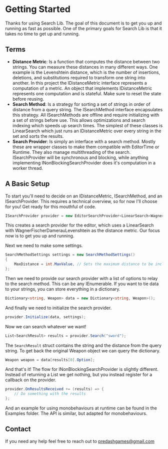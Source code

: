 # Getting Started

Thanks for using Search Lib. The goal of this document is to get you up and running as fast as possible. One of the primary goals for Search Lib is that it takes no time to get up and running.

## Terms
- **Distance Metric**: Is a function that computes the distance between two strings. You can measure these distances in many different ways. One example is the Levenshtein distance, which is the number of insertions, deletions, and substitutions required to transform one string into another. In this project the IDistanceMetric interface represents a computation of a metric. An object that implements IDistanceMetric represents one computation and is stateful. Make sure to reset the state before reusing.
- **Search Method**: Is a strategy for sorting a set of strings in order of distance from a query string. The ISearchMethod interface encapsulates this strategy. All ISearchMethods are offline and require initializing with a set of strings before use. This allows optimizations and search indexing which speeds up search times. The simplest of these classes is LinearSearch which just runs an IDistanceMetric over every string in the set and sorts the results.
- **Search Provider**: Is simply an interface with a search method. Mostly these are wrapper classes to make them compatible with EditorTime or Runtime. They also manage multithreading of the search. ISearchProvider will be synchronous and blocking, while anything implementing INonBlockingSearchProvider does it's computation in a worker thread.

## A Basic Setup
 To start you'll need to decide on an IDistanceMetric, ISearchMethod, and an ISearchProvider. This requires a technical overview, so for now I'll choose for you! Get ready for this mouthful of code. 
```c#
ISearchProvider provider = new EditorSearchProvider<LinearSearch<WagnerFischerDamerauLevenshtein>>();
```
This creates a search provider for the editor, which uses a LinearSearch with WagnerFischerDamerauLevenshtein as the distance metric. Our focus now is to get you up and running.

Next we need to make some settings.
```c#
SearchMethodSettings settings = new SearchMethodSettings() 
{
    MaxDistance = int.MaxValue, // Sets the maximum distance to be included in the search results
};
```

Then we need to provide our search provider with a list of options to relay to the search method. This can be any IEnumerable<string>. If you want to tie data to your strings, you can store everything in a dictionary.
```c#
Dictionary<string, Weapon> data = new Dictionary<string, Weapon>();
```

And finally we need to initialize the search provider.
```c#
provider.Initialize(data, settings);
```

Now we can search whatever we want!
```c#
List<SearchResult> results = provider.Search("sword");
```

The `SearchResult` struct contains the string and the distance from the query string. To get back the original Weapon object we can query the dictionary.
```c#
Weapon weapon = data[results[0].Option];
```

And that's it! The flow for INonBlockingSearchProvider is slightly different. Instead of returning a List<SearchResult> we get nothing, but you instead register for a callback on the provider.

```c#
provider.OnResultsReceived += (results) => {
    // Do something with the results
};
```

And an example for using monobehaviours at runtime can be found in the Examples folder. The API is similar, but adapted for monobehaviours.

## Contact
If you need any help feel free to reach out to [predashgames@gmail.com](mailto:predashgames@gmail.com)
